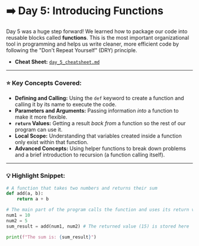 # ➡️ Day 5: Introducing Functions

Day 5 was a huge step forward! We learned how to package our code into reusable blocks called **functions**. This is the most important organizational tool in programming and helps us write cleaner, more efficient code by following the "Don't Repeat Yourself" (DRY) principle.


* **Cheat Sheet:** [`day_5_cheatsheet.md`](./day5_cheatsheet.md)

---

### ⭐ Key Concepts Covered:

* **Defining and Calling:** Using the `def` keyword to create a function and calling it by its name to execute the code.
* **Parameters and Arguments:** Passing information *into* a function to make it more flexible.
* **`return` Values:** Getting a result *back from* a function so the rest of our program can use it.
* **Local Scope:** Understanding that variables created inside a function only exist within that function.
* **Advanced Concepts:** Using helper functions to break down problems and a brief introduction to recursion (a function calling itself).

---

### 💡 Highlight Snippet:

```python
# A function that takes two numbers and returns their sum
def add(a, b):
    return a + b

# The main part of the program calls the function and uses its return value
num1 = 10
num2 = 5
sum_result = add(num1, num2) # The returned value (15) is stored here

print(f"The sum is: {sum_result}")
